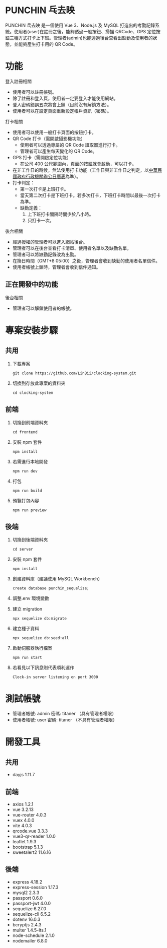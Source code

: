 # PUNCHIN 乓去映

PUNCHIN 乓去映 是一個使用 Vue 3、Node.js 及 MySQL 打造出的考勤記錄系統。使用者(user)在註冊之後，能夠透過一般按鈕、掃描 QRCode、GPS 定位按鈕三種方式打卡上下班。管理者(admin)也能透過後台查看出缺勤及使用者的狀態，並能夠產生打卡用的 QR Code。

# 功能

登入註冊相關

- 使用者可以註冊帳號。
- 除了註冊和登入頁，使用者一定要登入才能使用網站。
- 登入密碼錯誤五次將會上鎖（目前沒有解鎖方法）。
- 使用者可以在設定頁面重新設定帳戶資訊（密碼）。

打卡相關

- 使用者可以使用一般打卡頁面的按鈕打卡。
- QR Code 打卡（需開啟攝影機功能）
  - 使用者可以透過專屬的 QR Code 讀取器進行打卡。
  - 管理者可以產生每天變化的 QR Code。
- GPS 打卡（需開啟定位功能）
  - 在公司 400 公尺範圍內，頁面的按鈕就會啟動，可以打卡。
- 在非工作日的時候，無法使用打卡功能（工作日與非工作日之判定，以[中華民國政府行政機關辦公日曆表](https://data.gov.tw/dataset/14718)為準）。
- 打卡判定：
  - 第一次打卡是上班打卡。
  - 當天第二次打卡是下班打卡。若多次打卡，下班打卡時間以最後一次打卡為準。
  - 缺勤定義：
    1. 上下班打卡間隔時間少於八小時。
    2. 只打卡一次。

後台相關

- 經過授權的管理者可以進入網站後台。
- 管理者可以在後台查看打卡清單、使用者名單以及缺勤名單。
- 管理者可以將缺勤記錄改為出勤。
- 在換日時間（GMT+8 05:00）之後，管理者會收到缺勤的使用者名單信件。
- 使用者帳號上鎖時，管理者會收到信件通知。

## 正在開發中的功能

後台相關

- 管理者可以解鎖使用者的帳號。

# 專案安裝步驟

## 共用

1. 下載專案

   ```
   git clone https://github.com/LinBii/clocking-system.git
   ```

2. 切換到存放此專案的資料夾

   ```
   cd clocking-system
   ```

## 前端

1. 切換到前端資料夾

   ```
   cd frontend
   ```

2. 安裝 npm 套件

   ```
   npm install
   ```

3. 若需進行本地開發

   ```
   npm run dev
   ```

4. 打包

   ```
   npm run build
   ```

5. 預覽打包內容

   ```
   npm run preview
   ```

## 後端

1. 切換到後端資料夾

   ```
   cd server
   ```

2. 安裝 npm 套件

   ```
   npm install
   ```

3. 創建資料庫（建議使用 MySQL Workbench）

   ```
   create database punchin_sequelize;
   ```

4. 調整.env 環境變數

5. 建立 migration

   ```
   npx sequelize db:migrate
   ```

6. 建立種子資料

   ```
   npx sequelize db:seed:all
   ```

7. 啟動伺服器執行檔案

   ```
   npm run start
   ```

8. 若看見以下訊息則代表順利運作
   ```
   Clock-in server listening on port 3000
   ```

# 測試帳號

- 管理者帳號: admin 密碼: titaner （具有管理者權限）
- 使用者帳號: user 密碼: titaner （不具有管理者權限）

# 開發工具

## 共用

- dayjs 1.11.7

## 前端

- axios 1.2.1
- vue 3.2.13
- vue-router 4.0.3
- vuex 4.0.0
- vite 4.0.3
- qrcode.vue 3.3.3
- vue3-qr-reader 1.0.0
- leaflet 1.9.3
- bootstrap 5.1.3
- sweetalert2 11.6.16

## 後端

- express 4.18.2
- express-session 1.17.3
- mysql2 2.3.3
- passport 0.6.0
- passport-jwt 4.0.0
- sequelize 6.27.0
- sequelize-cli 6.5.2
- dotenv 16.0.3
- bcryptjs 2.4.3
- multer 1.4.5-lts.1
- node-schedule 2.1.0
- nodemailer 6.8.0
